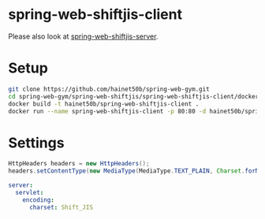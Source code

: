 # spring-web-shiftjis-client
Please also look at [spring-web-shiftjis-server](https://github.com/hainet50b/spring-web-gym/tree/main/spring-web-shiftjis/spring-web-shiftjis-server).

# Setup
```sh
git clone https://github.com/hainet50b/spring-web-gym.git
cd spring-web-gym/spring-web-shiftjis/spring-web-shiftjis-client/docker
docker build -t hainet50b/spring-web-shiftjis-client .
docker run --name spring-web-shiftjis-client -p 80:80 -d hainet50b/spring-web-shiftjis-client
```

# Settings
```java
HttpHeaders headers = new HttpHeaders();
headers.setContentType(new MediaType(MediaType.TEXT_PLAIN, Charset.forName("Shift_JIS")));
```

```yaml
server:
  servlet:
    encoding:
      charset: Shift_JIS
```
